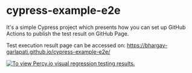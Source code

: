 # cypress-example-e2e
It's a simple Cypress project which presents how you can set up GitHub Actions to publish the test result on GitHub Page.

Test execution result page can be accessed on: https://bhargav-garlapati.github.io/cypress-example-e2e/

[![To view Percy.io visual regression testing results.](https://percy.io/static/images/percy-badge.svg)](https://percy.io/b72d4388/web/cypress-example-e2e)



